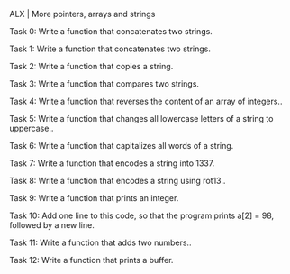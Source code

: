 ALX | More pointers, arrays and strings



Task 0:  Write a function that concatenates two strings.



Task 1:  Write a function that concatenates two strings.



Task 2:  Write a function that copies a string.



Task 3:  Write a function that compares two strings.



Task 4:  Write a function that reverses the content of an array of integers..



Task 5:  Write a function that changes all lowercase letters of a string to uppercase..



Task 6:  Write a function that capitalizes all words of a string.



Task 7:  Write a function that encodes a string into 1337.



Task 8:  Write a function that encodes a string using rot13..



Task 9:  Write a function that prints an integer.



Task 10:  Add one line to this code, so that the program prints a[2] = 98,      followed by a new line.



Task 11:  Write a function that adds two numbers..



Task 12:  Write a function that prints a buffer.













